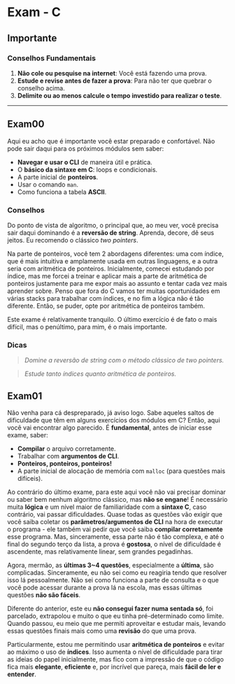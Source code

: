# Exam - C

## Importante

### Conselhos Fundamentais

1. **Não cole ou pesquise na internet**: Você está fazendo uma prova.
2. **Estude e revise antes de fazer a prova**: Para não ter que quebrar o conselho acima.
3. **Delimite ou ao menos calcule o tempo investido para realizar o teste**.

---

## Exam00

Aqui eu acho que é importante você estar preparado e confortável. Não pode sair daqui para os próximos módulos sem saber:

- **Navegar e usar o CLI** de maneira útil e prática.
- O **básico da sintaxe em C**: loops e condicionais.
- A parte inicial de **ponteiros**.
- Usar o comando `man`.
- Como funciona a tabela **ASCII**.

### Conselhos

Do ponto de vista de algoritmo, o principal que, ao meu ver, você precisa sair daqui dominando é a **reversão de string**. Aprenda, decore, dê seus jeitos. Eu recomendo o clássico *two pointers*.

Na parte de ponteiros, você tem 2 abordagens diferentes: uma com índice, que é mais intuitiva e amplamente usada em outras linguagens, e a outra seria com aritmética de ponteiros. Inicialmente, comecei estudando por índice, mas me forcei a treinar e aplicar mais a parte de aritmética de ponteiros justamente para me expor mais ao assunto e tentar cada vez mais aprender sobre. Penso que fora do C vamos ter muitas oportunidades em várias stacks para trabalhar com índices, e no fim a lógica não é tão diferente. Então, se puder, opte por aritmética de ponteiros também.

Este exame é relativamente tranquilo. O último exercício é de fato o mais difícil, mas o penúltimo, para mim, é o mais importante.

### Dicas

> *Domine a reversão de string com o método clássico de two pointers.*

> *Estude tanto índices quanto aritmética de ponteiros.*

## Exam01

Não venha para cá despreparado, já aviso logo. Sabe aqueles saltos de dificuldade que têm em alguns exercícios dos módulos em C? Então, aqui você vai encontrar algo parecido. É **fundamental**, antes de iniciar esse exame, saber:

- **Compilar** o arquivo corretamente.
- Trabalhar com **argumentos de CLI**.
- **Ponteiros, ponteiros, ponteiros!**
- A parte inicial de alocação de memória com `malloc` (para questões mais difíceis).

Ao contrário do último exame, para este aqui você não vai precisar dominar ou saber bem nenhum algoritmo clássico, mas **não se engane**! É necessário muita **lógica** e um nível maior de familiaridade com a **sintaxe C**, caso contrário, vai passar dificuldades. Quase todas as questões vão exigir que você saiba coletar os **parâmetros/argumentos de CLI** na hora de executar o programa - ele também vai pedir que você saiba **compilar corretamente** esse programa. Mas, sinceramente, essa parte não é tão complexa, e até o final do segundo terço da lista, a prova é **gostosa**, o nível de dificuldade é ascendente, mas relativamente linear, sem grandes pegadinhas.

Agora, mermão, as **últimas 3~4 questões**, especialmente a **última**, são complicadas. Sinceramente, eu não sei como eu reagiria tendo que resolver isso lá pessoalmente. Não sei como funciona a parte de consulta e o que você pode acessar durante a prova lá na escola, mas essas últimas questões **não são fáceis**.

Diferente do anterior, este eu **não consegui fazer numa sentada só**, foi parcelado, extrapolou e muito o que eu tinha pré-determinado como limite. Quando passou, eu meio que me permiti aproveitar e estudar mais, levando essas questões finais mais como uma **revisão** do que uma prova.

Particularmente, estou me permitindo usar **aritmética de ponteiros** e evitar ao máximo o uso de **índices**. Isso aumenta o nível de dificuldade para tirar as ideias do papel inicialmente, mas fico com a impressão de que o código fica mais **elegante**, **eficiente** e, por incrível que pareça, mais **fácil de ler e entender**.

